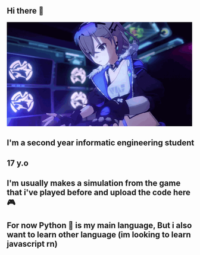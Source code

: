 ## Hi there 👋

![My GIF](SW.gif)

## I'm a second year informatic engineering student
## 17 y.o
## I'm usually makes a simulation from the game that i've played before and upload the code here🎮
## For now Python 🐍 is my main language, But i also want to learn other language (im looking to learn javascript rn)
